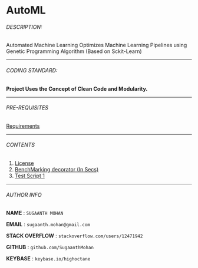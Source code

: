 # AutoML

###### DESCRIPTION:
Automated Machine Learning Optimizes Machine Learning Pipelines using Genetic Programming Algorithm (Based on Sckit-Learn)
****

###### CODING STANDARD:
**Project Uses the Concept of Clean Code and Modularity.**
****
###### PRE-REQUISITES
[Requirements](requirements.txt)
****

###### CONTENTS
1. [License](LICENSE)
2. [BenchMarking decorator (In Secs)](Utils/StandardBenchMarker.py)
3. [Test Script 1](TestScript1.py)
****

###### AUTHOR INFO
**NAME**  : `SUGAANTH MOHAN`

**EMAIL** : `sugaanth.mohan@gmail.com`

**STACK OVERFLOW** : `stackoverflow.com/users/12471942`

**GITHUB** : `github.com/SugaanthMohan`

**KEYBASE** : `keybase.io/highoctane`
